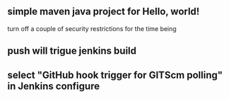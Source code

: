 ## simple maven java project for Hello, world!
turn off a couple of security restrictions for the time being

## push will trigue jenkins build

## select "GitHub hook trigger for GITScm polling" in Jenkins configure